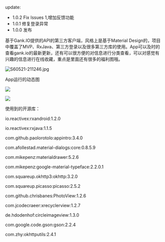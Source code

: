 
update:

- 1.0.2  Fix Issues 1,增加反馈功能
- 1.0.1  修复登录异常
- 1.0.0  发布



基于Gank.IO提供的API的第三方客户端，风格上是基于Material Design的，项目中覆盖了MVP、RxJava、第三方登录以及很多第三方库的使用。App可以及时的查看gank.io的最新更新，还有可以很方便的对信息进行分类查看，可以对感觉有兴趣的信息进行在线收藏，重点是里面还有很多的福利图哦。

![S60521-211246.jpg](http://upload-images.jianshu.io/upload_images/623504-3a7543e4e650cd4a.jpg?imageMogr2/auto-orient/strip%7CimageView2/2/w/1240)

App运行的动态图

![](http://upload-images.jianshu.io/upload_images/623504-272e96a7ee176af9.gif?imageMogr2/auto-orient/strip)


![](http://upload-images.jianshu.io/upload_images/623504-43c90c49394c2b3d.gif?imageMogr2/auto-orient/strip)


使用到的开源库：


io.reactivex:rxandroid:1.2.0

io.reactivex:rxjava:1.1.5

com.github.paolorotolo:appintro:3.4.0

com.afollestad.material-dialogs:core:0.8.5.9

com.mikepenz:materialdrawer:5.2.6

com.mikepenz:google-material-typeface:2.2.0.1

com.squareup.okhttp3:okhttp:3.2.0

com.squareup.picasso:picasso:2.5.2

com.github.chrisbanes:PhotoView:1.2.6

com.jcodecraeer:xrecyclerview:1.2.7

de.hdodenhof:circleimageview:1.3.0

com.google.code.gson:gson:2.2.4

com.zhy:okhttputils:2.4.1
